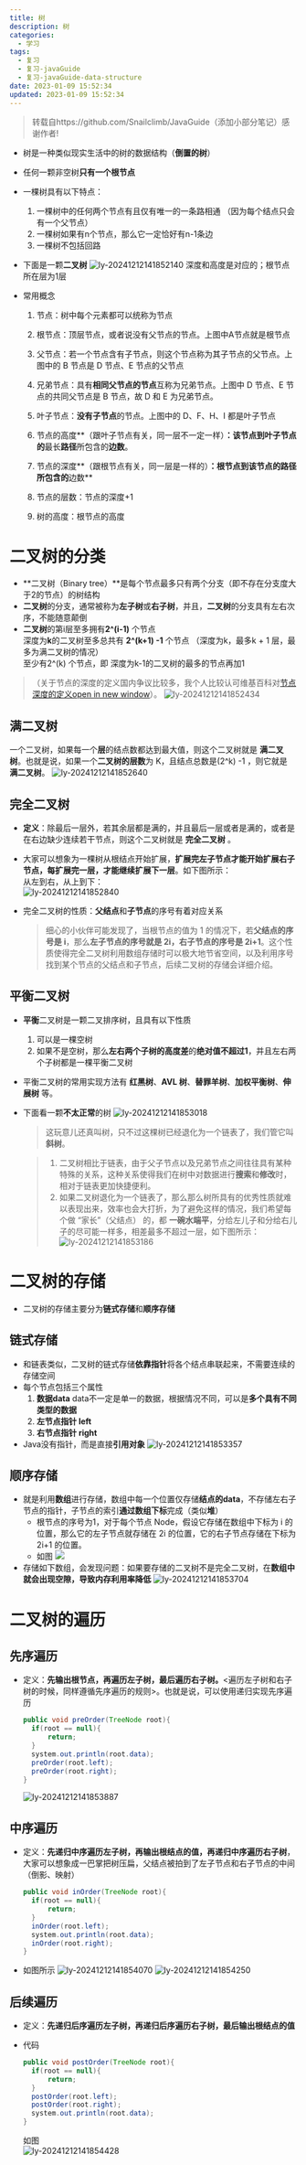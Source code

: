 ```yaml
---
title: 树
description: 树
categories:
  - 学习
tags:
  - 复习
  - 复习-javaGuide
  - 复习-javaGuide-data-structure
date: 2023-01-09 15:52:34
updated: 2023-01-09 15:52:34
---
```


> 转载自https://github.com/Snailclimb/JavaGuide（添加小部分笔记）感谢作者!

- 树是一种类似现实生活中的树的数据结构（**倒置的树**）

- 任何一颗非空树**只有一个根节点**

- 一棵树具有以下特点：

  1. 一棵树中的任何两个节点有且仅有唯一的一条路相通 （因为每个结点只会有一个父节点）
  2. 一棵树如果有n个节点，那么它一定恰好有n-1条边
  3. 一棵树不包括回路

- 下面是一颗**二叉树**
  ![ly-20241212141852140](img/ly-20241212141852140.png)
  深度和高度是对应的；根节点所在层为1层

- 常用概念

  1. 节点：树中每个元素都可以统称为节点

  2. 根节点：顶层节点，或者说没有父节点的节点。上图中A节点就是根节点

  3. 父节点：若一个节点含有子节点，则这个节点称为其子节点的父节点。上图中的 B 节点是 D 节点、E 节点的父节点

  4. 兄弟节点：具有**相同父节点的节点**互称为兄弟节点。上图中 D 节点、E 节点的共同父节点是 B 节点，故 D 和 E 为兄弟节点。

  5. 叶子节点：**没有子节点**的节点。上图中的 D、F、H、I 都是叶子节点

     

  6. 节点的高度**（跟叶子节点有关，同一层不一定一样）**：**该节点到叶子节点**的**最长**路径**所包含的**边数**。

  7. 节点的深度**（跟根节点有关，同一层是一样的）**：**根节点到该节点**的路径所包含的**边数**

  8. 节点的层数：节点的深度+1

  9. 树的高度：根节点的高度

# 二叉树的分类

- **二叉树（Binary tree）**是每个节点最多只有两个分支（即不存在分支度大于2的节点）的树结构
- **二叉树**的分支，通常被称为**左子树**或**右子树**，并且，**二叉树**的分支具有左右次序，不能随意颠倒
- **二叉树**的第i层至多拥有**2^(i-1)** 个节点  
  深度为**k**的二叉树至多总共有 **2^(k+1) -1** 个节点 （深度为k，最多k + 1 层，最多为满二叉树的情况）  
  至少有2^(k) 个节点，即 深度为k-1的二叉树的最多的节点再加1 

> （关于节点的深度的定义国内争议比较多，我个人比较认可维基百科对[节点深度的定义open in new window](https://zh.wikipedia.org/wiki/树_(数据结构)#/术语)）。
> ![ly-20241212141852434](img/ly-20241212141852434.png)

## 满二叉树

一个二叉树，如果每一个**层**的结点数都达到最大值，则这个二叉树就是 **满二叉树**。也就是说，如果一个**二叉树的层数**为 K，且结点总数是(2^k) -1 ，则它就是 **满二叉树**。
![ly-20241212141852640](img/ly-20241212141852640.png)

## 完全二叉树

- **定义**：除最后一层外，若其余层都是满的，并且最后一层或者是满的，或者是在右边缺少连续若干节点，则这个二叉树就是 **完全二叉树** 。

- 大家可以想象为一棵树从根结点开始扩展，**扩展完左子节点才能开始扩展右子节点，每扩展完一层，才能继续扩展下一层**。如下图所示：  
  从左到右，从上到下：  
  ![ly-20241212141852840](img/ly-20241212141852840.png)

- 完全二叉树的性质：**父结点**和**子节点**的序号有着对应关系

  > 细心的小伙伴可能发现了，当根节点的值为 1 的情况下，若**父结点的序号是 i**，那么**左子节点的序号就是 2i，右子节点的序号是 2i+1**。这个性质使得完全二叉树利用数组存储时可以极大地节省空间，以及利用序号找到某个节点的父结点和子节点，后续二叉树的存储会详细介绍。

## 平衡二叉树

- **平衡**二叉树是一颗二叉排序树，且具有以下性质

  1. 可以是一棵空树
  2. 如果不是空树，那么**左右两个子树的高度差**的**绝对值不超过1**，并且左右两个子树都是一棵平衡二叉树

- 平衡二叉树的常用实现方法有 **红黑树**、**AVL 树**、**替罪羊树**、**加权平衡树**、**伸展树** 等。

- 下面看一颗**不太正常**的树
  ![ly-20241212141853018](img/ly-20241212141853018.png)

  > 这玩意儿还真叫树，只不过这棵树已经退化为一个链表了，我们管它叫 **斜树**。

  > 1. 二叉树相比于链表，由于父子节点以及兄弟节点之间往往具有某种特殊的关系，这种关系使得我们在树中对数据进行**搜索**和**修改**时，相对于链表更加快捷便利。
  > 2. 如果二叉树退化为一个链表了，那么那么树所具有的优秀性质就难以表现出来，效率也会大打折，为了避免这样的情况，我们希望每个做 “家长”（父结点） 的，都 **一碗水端平**，分给左儿子和分给右儿子的尽可能一样多，相差最多不超过一层，如下图所示：
  >    ![ly-20241212141853186](img/ly-20241212141853186.png)

# 二叉树的存储

- 二叉树的存储主要分为**链式存储**和**顺序存储**

## 链式存储

- 和链表类似，二叉树的链式存储**依靠指针**将各个结点串联起来，不需要连续的存储空间
- 每个节点包括三个属性
  1. **数据data** data不一定是单一的数据，根据情况不同，可以是**多个具有不同类型的数据**
  2. **左节点指针 left**
  3. **右节点指针 right**
- Java没有指针，而是直接**引用对象**
  ![ly-20241212141853357](img/ly-20241212141853357.png)

## 顺序存储

- 就是利用**数组**进行存储，数组中每一个位置仅存储**结点的data**，不存储左右子节点的指针，子节点的索引**通过数组下标**完成（类似**堆**）
  - 根节点的序号为1，对于每个节点 Node，假设它存储在数组中下标为 i 的位置，那么它的左子节点就存储在 2i 的位置，它的右子节点存储在下标为 2i+1 的位置。
  - 如图
    ![](img/ly-20241212141853529.png)
- 存储如下数组，会发现问题：如果要存储的二叉树不是完全二叉树，在**数组中就会出现空隙，导致内存利用率降低**
  ![ly-20241212141853704](img/ly-20241212141853704.png)

# 二叉树的遍历

## 先序遍历

- 定义：**先输出根节点，再遍历左子树，最后遍历右子树。**<遍历左子树和右子树的时候，同样遵循先序遍历的规则>。也就是说，可以使用递归实现先序遍历

  ```java
  public void preOrder(TreeNode root){
  	if(root == null){
  		return;
  	}
  	system.out.println(root.data);
  	preOrder(root.left);
  	preOrder(root.right);
  } 
  ```

  ![ly-20241212141853887](img/ly-20241212141853887.png)

## 中序遍历

- 定义：**先递归中序遍历左子树，再输出根结点的值，再递归中序遍历右子树**，大家可以想象成一巴掌把树压扁，父结点被拍到了左子节点和右子节点的中间（倒影、映射）

  ```java
  public void inOrder(TreeNode root){
  	if(root == null){
  		return;
  	}
  	inOrder(root.left);
  	system.out.println(root.data);
  	inOrder(root.right);
  } 
  ```

- 如图所示
  ![ly-20241212141854070](img/ly-20241212141854070.png)
  ![ly-20241212141854250](img/ly-20241212141854250.png)

## 后续遍历

- 定义：**先递归后序遍历左子树，再递归后序遍历右子树，最后输出根结点的值**

- 代码  

  ```java
  public void postOrder(TreeNode root){
  	if(root == null){
  		return;
  	}
  	postOrder(root.left);
  	postOrder(root.right);
  	system.out.println(root.data);
  } 
  ```

  如图  
  ![ly-20241212141854428](img/ly-20241212141854428.png)